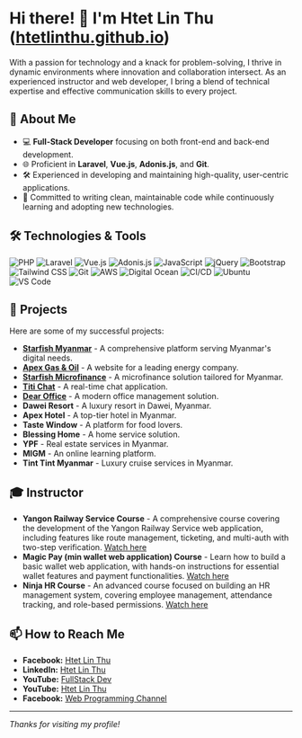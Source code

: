 # Hi there! 👋 I'm Htet Lin Thu ([htetlinthu.github.io](https://htetlinthu.github.io))

With a passion for technology and a knack for problem-solving, I thrive in dynamic environments where innovation and collaboration intersect. As an experienced instructor and web developer, I bring a blend of technical expertise and effective communication skills to every project.

## 🚀 About Me

- 💻 **Full-Stack Developer** focusing on both front-end and back-end development.
- 🌐 Proficient in **Laravel**, **Vue.js**, **Adonis.js**, and **Git**.
- 🛠️ Experienced in developing and maintaining high-quality, user-centric applications.
- 🔧 Committed to writing clean, maintainable code while continuously learning and adopting new technologies.

## 🛠️ Technologies & Tools

![PHP](https://img.shields.io/badge/-PHP-777BB4?style=flat-square&logo=php&logoColor=white)
![Laravel](https://img.shields.io/badge/-Laravel-FF2D20?style=flat-square&logo=laravel&logoColor=white)
![Vue.js](https://img.shields.io/badge/-Vue.js-4FC08D?style=flat-square&logo=vue.js&logoColor=white)
![Adonis.js](https://img.shields.io/badge/-Adonis.js-220052?style=flat-square&logo=adonisjs&logoColor=white)
![JavaScript](https://img.shields.io/badge/-JavaScript-F7DF1E?style=flat-square&logo=javascript&logoColor=black)
![jQuery](https://img.shields.io/badge/-jQuery-0769AD?style=flat-square&logo=jquery&logoColor=white)
![Bootstrap](https://img.shields.io/badge/-Bootstrap-563D7C?style=flat-square&logo=bootstrap&logoColor=white)
![Tailwind CSS](https://img.shields.io/badge/-Tailwind%20CSS-38B2AC?style=flat-square&logo=tailwind-css&logoColor=white)
![Git](https://img.shields.io/badge/-Git-F05032?style=flat-square&logo=git&logoColor=white)
![AWS](https://img.shields.io/badge/-AWS-232F3E?style=flat-square&logo=amazon-aws&logoColor=white)
![Digital Ocean](https://img.shields.io/badge/-Digital%20Ocean-0080FF?style=flat-square&logo=digitalocean&logoColor=white)
![CI/CD](https://img.shields.io/badge/-CI/CD-004088?style=flat-square&logo=github-actions&logoColor=white)
![Ubuntu](https://img.shields.io/badge/-Ubuntu-E95420?style=flat-square&logo=ubuntu&logoColor=white)
![VS Code](https://img.shields.io/badge/-VS%20Code-007ACC?style=flat-square&logo=visual-studio-code&logoColor=white)

## 💼 Projects

Here are some of my successful projects:

- [**Starfish Myanmar**](https://starfishmyanmar.com) - A comprehensive platform serving Myanmar's digital needs.
- [**Apex Gas & Oil**](https://apexgasnoil.com) - A website for a leading energy company.
- [**Starfish Microfinance**](https://starfishmicrofinance.com) - A microfinance solution tailored for Myanmar.
- [**Titi Chat**](https://titi.chat) - A real-time chat application.
- [**Dear Office**](https://www.dearoffice.com) - A modern office management solution.
- **Dawei Resort** - A luxury resort in Dawei, Myanmar.
- **Apex Hotel** - A top-tier hotel in Myanmar.
- **Taste Window** - A platform for food lovers.
- **Blessing Home** - A home service solution.
- **YPF** - Real estate services in Myanmar.
- **MIGM** - An online learning platform.
- **Tint Tint Myanmar** - Luxury cruise services in Myanmar.

## 🎓 Instructor

- **Yangon Railway Service Course** - A comprehensive course covering the development of the Yangon Railway Service web application, including features like route management, ticketing, and multi-auth with two-step verification. [Watch here](https://www.youtube.com/playlist?list=PLOvEA8-W5LWkctQ07njogBF_3dma4wzLr)
- **Magic Pay (min wallet web application) Course** - Learn how to build a basic wallet web application, with hands-on instructions for essential wallet features and payment functionalities. [Watch here](https://www.youtube.com/playlist?list=PLOvEA8-W5LWkd__0C59na6lrZGZuDzE0p)
- **Ninja HR Course** - An advanced course focused on building an HR management system, covering employee management, attendance tracking, and role-based permissions. [Watch here](https://www.youtube.com/playlist?list=PLOvEA8-W5LWnoffB0qQTgHMtmTRFlaKXr)

## 📫 How to Reach Me

- **Facebook:** [Htet Lin Thu](https://www.facebook.com/htet.linthu.777)
- **LinkedIn:** [Htet Lin Thu](https://www.linkedin.com/in/htet-lin-thu-4b3529168)
- **YouTube:** [FullStack Dev](https://www.youtube.com/@FullStackDEVMM)
- **YouTube:** [Htet Lin Thu](https://www.youtube.com/@htetlinthu726)
- **Facebook:** [Web Programming Channel](https://www.facebook.com/profile.php?id=100063771338590)

---

_Thanks for visiting my profile!_
